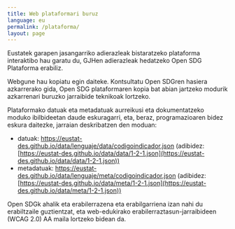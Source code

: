```yaml
---
title: Web plataformari buruz
language: eu
permalink: /plataforma/
layout: page
---
```


Eustatek garapen jasangarriko adierazleak bistaratzeko plataforma interaktibo hau garatu du, GJHen adierazleak hedatzeko Open SDG Plataforma erabiliz.

Webgune hau kopiatu egin daiteke. Kontsultatu Open SDGren hasiera azkarrerako gida, Open SDG plataformaren kopia bat abian jartzeko modurik azkarrenari buruzko jarraibide teknikoak lortzeko.

Plataformako datuak eta metadatuak aurreikusi eta dokumentatzeko moduko ibilbideetan daude eskuragarri, eta, beraz, programazioaren bidez eskura daitezke, jarraian deskribatzen den moduan:

-	datuak: https://eustat-des.github.io/data/lenguaje/data/codigoindicador.json (adibidez: [https://eustat-des.github.io/data/data/1-2-1.json](https://eustat-des.github.io/data/data/1-2-1.json))
-	metadatuak: https://eustat-des.github.io/data/lenguaje/meta/codigoindicador.json (adibidez: [https://eustat-des.github.io/data/meta/1-2-1.json](https://eustat-des.github.io/data/meta/1-2-1.json))

Open SDGk ahalik eta erabilerrazena eta erabilgarriena izan nahi du erabiltzaile guztientzat, eta web-edukirako erabilerraztasun-jarraibideen (WCAG 2.0) AA maila lortzeko bidean da.



